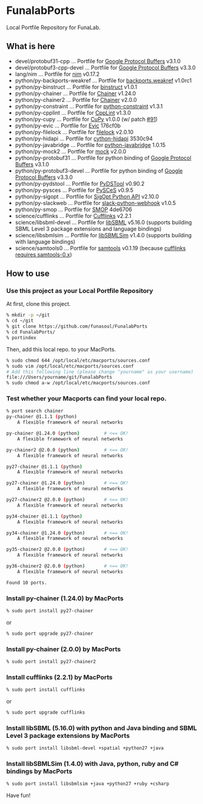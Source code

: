 # FunalabPorts
Local Portfile Repository for FunaLab.

## What is here
* devel/protobuf31-cpp   ... Portfile for [Google Protocol Buffers](https://developers.google.com/protocol-buffers/) v3.1.0
* devel/protobuf3-cpp-devel   ... Portfile for [Google Protocol Buffers](https://developers.google.com/protocol-buffers/) v3.3.0
* lang/nim           ... Portfile for [nim](https://nim-lang.org) v0.17.2
* python/py-backports-weakref  ... Portfile for [backports.weakref](https://github.com/pjdelport/backports.weakref) v1.0rc1
* python/py-binstruct  ... Portfile for [binstruct](https://pypi.python.org/pypi/binstruct) v1.0.1
* python/py-chainer  ... Portfile for [Chainer](https://chainer.org) v1.24.0
* python/py-chainer2 ... Portfile for [Chainer](https://chainer.org) v2.0.0
* python/py-constraint  ... Portfile for [python-constraint](https://pypi.python.org/pypi/python-constraint) v1.3.1
* python/py-cpplint  ... Portfile for [CppLint](https://pypi.python.org/pypi/cpplint) v1.3.0
* python/py-cupy     ... Portfile for [CuPy](https://github.com/cupy/cupy) v1.0.0 (w/ patch [#91](https://github.com/cupy/cupy/pull/91))
* python/py-evic     ... Portfile for [Evic](https://github.com/Ban3/python-evic) 176cf0b
* python/py-filelock ... Portfile for [filelock](https://pypi.python.org/pypi/filelock) v2.0.10
* python/py-hidapi   ... Portfile for [cython-hidapi](https://github.com/gbishop/cython-hidapi) 3530c94
* python/py-javabridge   ... Portfile for
  [python-javabridge](https://github.com/LeeKamentsky/python-javabridge) 1.0.15
* python/py-mock2 ... Portfile for [mock](https://github.com/testing-cabal/mock) v2.0.0
* python/py-protobuf31 ... Portfile for python binding of [Google Protocol Buffers](https://developers.google.com/protocol-buffers/) v3.1.0
* python/py-protobuf3-devel ... Portfile for python binding of [Google Protocol Buffers](https://developers.google.com/protocol-buffers/) v3.3.0
* python/py-pydstool ... Portfile for [PyDSTool](http://pydstool.sf.net) v0.90.2
* python/py-pysces   ... Portfile for [PySCeS](http://pysces.sf.net) v0.9.5
* python/py-sigopt   ... Portfile for [SigOpt Python API](https://github.com/sigopt/sigopt-python) v2.10.0
* python/py-slackweb ... Portfile for [slack-python-webhook](https://github.com/satoshi03/slack-python-webhook) v1.0.5
* python/py-smop     ... Portfile for [SMOP](https://github.com/Kazuhiro47/smop) 4de6706
* science/cufflinks  ... Portfile for [Cufflinks](http://cole-trapnell-lab.github.io/cufflinks/) v2.2.1
* science/libsbml-devel ... Portfile for [libSBML](http://sbml.org/Software/libSBML) v5.16.0 (supports building SBML Level 3 package extensions and language bindings)
* science/libsbmlsim ... Portfile for [libSBMLSim](https://fun.bio.keio.ac.jp/software/libsbmlsim/) v1.4.0 (supports building with language bindings)
* science/samtools0  ... Portfile for [samtools](http://samtools.sourceforge.net) v0.1.19 (because [cufflinks requires samtools-0.x](https://github.com/cole-trapnell-lab/cufflinks/issues/14))

## How to use
### Use this project as your Local Portfile Repository
At first, clone this project.
```sh
% mkdir -p ~/git
% cd ~/git
% git clone https://github.com/funasoul/FunalabPorts
% cd FunalabPorts/
% portindex
```
Then, add this local repo. to your MacPorts.
```sh
% sudo chmod 644 /opt/local/etc/macports/sources.conf
% sudo vim /opt/local/etc/macports/sources.conf
# Add this following line (please change "yourname" as your username)
file:///Users/yourname/git/FunalabPorts
% sudo chmod a-w /opt/local/etc/macports/sources.conf
```

### Test whether your Macports can find your local repo.
```sh
% port search chainer
py-chainer @1.1.1 (python)
    A flexible framework of neural networks

py-chainer @1.24.0 (python)         # <== OK!
    A flexible framework of neural networks

py-chainer2 @2.0.0 (python)         # <== OK!
    A flexible framework of neural networks

py27-chainer @1.1.1 (python)
    A flexible framework of neural networks

py27-chainer @1.24.0 (python)       # <== OK!
    A flexible framework of neural networks

py27-chainer2 @2.0.0 (python)       # <== OK!
    A flexible framework of neural networks

py34-chainer @1.1.1 (python)
    A flexible framework of neural networks

py34-chainer @1.24.0 (python)       # <== OK!
    A flexible framework of neural networks

py35-chainer2 @2.0.0 (python)       # <== OK!
    A flexible framework of neural networks

py36-chainer2 @2.0.0 (python)       # <== OK!
    A flexible framework of neural networks

Found 10 ports.
```

### Install py-chainer (1.24.0) by MacPorts
```sh
% sudo port install py27-chainer
```
or
```sh
% sudo port upgrade py27-chainer
```

### Install py-chainer (2.0.0) by MacPorts
```sh
% sudo port install py27-chainer2
```

### Install cufflinks (2.2.1) by MacPorts
```sh
% sudo port install cufflinks
```
or
```sh
% sudo port upgrade cufflinks
```

### Install libSBML (5.16.0) with python and Java binding and SBML Level 3 package extensions by MacPorts
```sh
% sudo port install libsbml-devel +spatial +python27 +java
```

### Install libSBMLSim (1.4.0) with Java, python, ruby and C# bindings by MacPorts
```sh
% sudo port install libsbmlsim +java +python27 +ruby +csharp
```

Have fun!
